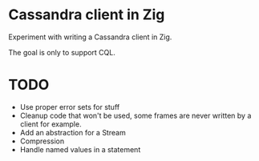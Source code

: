 Cassandra client in Zig
=======================

Experiment with writing a Cassandra client in Zig.

The goal is only to support CQL.

TODO
====

* Use proper error sets for stuff
* Cleanup code that won't be used, some frames are never written by a client for example.
* Add an abstraction for a Stream
* Compression
* Handle named values in a statement
